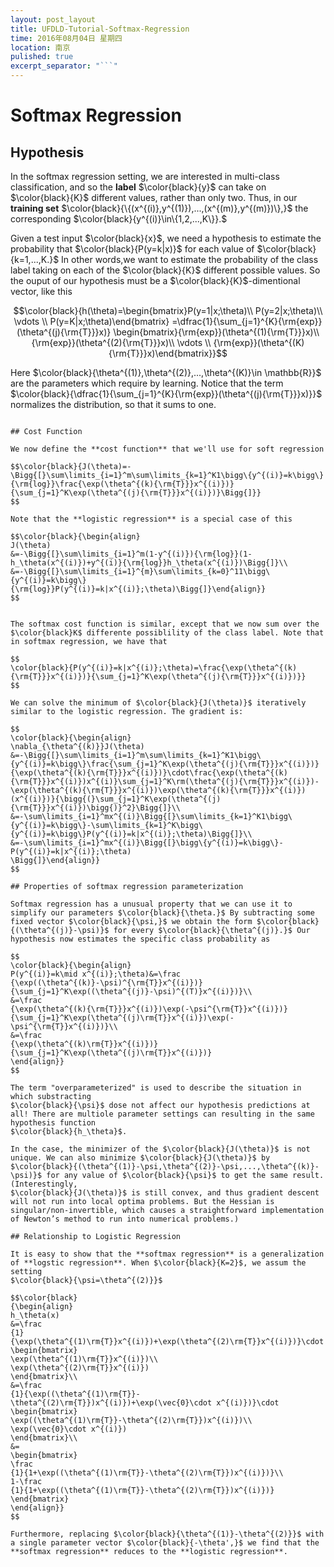 ```yaml
---
layout: post_layout
title: UFDLD-Tutorial-Softmax-Regression
time: 2016年08月04日 星期四
location: 南京
pulished: true
excerpt_separator: "```"
---
```


# Softmax Regression

## Hypothesis

In the softmax regression setting, we are interested in multi-class classification, and so the **label** $\color{black}{y}$ can take on $\color{black}{K}$ different values, rather than only two. Thus, in our **training set** $\color{black}{\{(x^{(i)},y^{(1)}),...,(x^{(m)},y^{(m)})\},}$ the corresponding $\color{black}{y^{(i)}\in\{1,2,...,K\}}.$

Given a test input $\color{black}{x}$, we need a hypothesis to estimate the probability that 
$\color{black}{P(y=k|x)}$ for each value of $\color{black}{k=1,...,K.}$ In other words,we want to estimate the probability of the class label taking on each of the $\color{black}{K}$ different possible values. So the ouput of our hypothesis must be a $\color{black}{K}$-dimentional vector, like this

$$\color{black}{h(\theta)=\begin{bmatrix}P(y=1|x;\theta)\\
                           P(y=2|x;\theta)\\
                           \vdots         \\
                           P(y=K|x;\theta)\end{bmatrix}
           =\dfrac{1}{\sum_{j=1}^{K}{\rm{exp}}(\theta^{(j){\rm{T}}}x)}
            \begin{bmatrix}{\rm{exp}}(\theta^{(1){\rm{T}}}x)\\
                           {\rm{exp}}(\theta^{(2){\rm{T}}}x)\\
                           \vdots         \\
                           {\rm{exp}}(\theta^{(K){\rm{T}}}x)\end{bmatrix}}$$

Here $\color{black}{\theta^{(1)},\theta^{(2)},...,\theta^{(K)}\in \mathbb{R}}$ are the parameters which require by learning. Notice that the term  $\color{black}{\dfrac{1}{\sum_{j=1}^{K}{\rm{exp}}(\theta^{(j){\rm{T}}}x)}}$ normalizes the distribution, so that it sums to one.

```

## Cost Function

We now define the **cost function** that we'll use for soft regression

$$\color{black}{J(\theta)=-\Bigg{[}\sum\limits_{i=1}^m\sum\limits_{k=1}^K1\bigg\{y^{(i)}=k\bigg\}{\rm{log}}\frac{\exp(\theta^{(k){\rm{T}}}x^{(i)})}{\sum_{j=1}^K\exp(\theta^{(j){\rm{T}}}x^{(i)})}\Bigg{]}}
$$

Note that the **logistic regression** is a special case of this

$$\color{black}{\begin{align}
J(\theta)
&=-\Bigg{[}\sum\limits_{i=1}^m(1-y^{(i)}){\rm{log}}(1-h_\theta(x^{(i)})+y^{(i)}{\rm{log}}h_\theta(x^{(i)})\Bigg{]}\\
&=-\Bigg{[}\sum\limits_{i=1}^{m}\sum\limits_{k=0}^11\bigg\{y^{(i)}=k\bigg\}{\rm{log}}P(y^{(i)}=k|x^{(i)};\theta)\Bigg{]}\end{align}}
$$


The softmax cost function is similar, except that we now sum over the $\color{black}K$ differente possiblility of the class label. Note that in softmax regression, we have that

$$
\color{black}{P(y^{(i)}=k|x^{(i)};\theta)=\frac{\exp(\theta^{(k){\rm{T}}}x^{(i)})}{\sum_{j=1}^K\exp(\theta^{(j){\rm{T}}}x^{(i)})}}
$$

We can solve the minimum of $\color{black}{J(\theta)}$ iteratively similar to the logistic regression. The gradient is:

$$
\color{black}{\begin{align}
\nabla_{\theta^{(k)}}J(\theta)
&=-\Bigg{[}\sum\limits_{i=1}^m\sum\limits_{k=1}^K1\bigg\{y^{(i)}=k\bigg\}\frac{\sum_{j=1}^K\exp(\theta^{(j){\rm{T}}}x^{(i)})}{\exp(\theta^{(k){\rm{T}}}x^{(i)})}\cdot\frac{\exp(\theta^{(k){\rm{T}}}x^{(i)})x^{(i)}\sum_{j=1}^K\rm(\theta^{(j){\rm{T}}}x^{(i)})-\exp(\theta^{(k){\rm{T}}}x^{(i)})\exp(\theta^{(k){\rm{T}}}x^{(i)})(x^{(i)})}{\bigg{(}\sum_{j=1}^K\exp(\theta^{(j){\rm{T}}}x^{(i)})\bigg{)}^2}\Bigg{]}\\
&=-\sum\limits_{i=1}^mx^{(i)}\Bigg{[}\sum\limits_{k=1}^K1\bigg\{y^{(i)}=k\bigg\}-\sum\limits_{k=1}^K\bigg\{y^{(i)}=k\bigg\}P(y^{(i)}=k|x^{(i)};\theta)\Bigg{]}\\
&=-\sum\limits_{i=1}^mx^{(i)}\Bigg{[}\bigg\{y^{(i)}=k\bigg\}-P(y^{(i)}=k|x^{(i)};\theta)
\Bigg{]}\end{align}}
$$

## Properties of softmax regression parameterization

Softmax regression has a unusual property that we can use it to simplify our parameters $\color{black}{\theta.}$ By subtracting some fixed vector $\color{black}{\psi,}$ we obtain the form $\color{black}{(\theta^{(j)}-\psi)}$ for every $\color{black}{\theta^{(j)}.}$ Our hypothesis now estimates the specific class probability as

$$
\color{black}{\begin{align}
P(y^{(i)}=k\mid x^{(i)};\theta)&=\frac
{\exp((\theta^{(k)}-\psi)^{\rm{T}}x^{(i)})}
{\sum_{j=1}^K\exp((\theta^{(j)}-\psi)^{(T)}x^{(i)})}\\
&=\frac
{\exp(\theta^{(k){\rm{T}}}x^{(i)})\exp(-\psi^{\rm{T}}x^{(i)})}
{\sum_{j=1}^K\exp(\theta^{(j)\rm{T}}x^{(i)})\exp(-\psi^{\rm{T}}x^{(i)})}\\
&=\frac
{\exp(\theta^{(k)\rm{T}}x^{(i)})}{\sum_{j=1}^K\exp(\theta^{(j)\rm{T}}x^{(i)})}
\end{align}}
$$   

The term "overparameterized" is used to describe the situation in which substracting
$\color{black}{\psi}$ dose not affect our hypothesis predictions at all! There are multiole parameter settings can resulting in the same hypothesis function 
$\color{black}{h_\theta}$.

In the case, the minimizer of the $\color{black}{J(\theta)}$ is not unique. We can also minimize $\color{black}{J(\theta)}$ by 
$\color{black}{(\theta^{(1)}-\psi,\theta^{(2)}-\psi,...,\theta^{(k)}-\psi)}$ for any value of $\color{black}{\psi}$ to get the same result.(Interestingly, 
$\color{black}{J(\theta)}$ is still convex, and thus gradient descent will not run into local optima problems. But the Hessian is singular/non-invertible, which causes a straightforward implementation of Newton’s method to run into numerical problems.)

## Relationship to Logistic Regression

It is easy to show that the **softmax regression** is a generalization of **logstic regression**. When $\color{black}{K=2}$, we assum the setting
$\color{black}{\psi=\theta^{(2)}}$ 

$$\color{black}
{\begin{align}
h_\theta(x)
&=\frac
{1}{\exp(\theta^{(1)\rm{T}}x^{(i)})+\exp(\theta^{(2)\rm{T}}x^{(i)})}\cdot
\begin{bmatrix}
\exp(\theta^{(1)\rm{T}}x^{(i)})\\
\exp(\theta^{(2)\rm{T}}x^{(i)})
\end{bmatrix}\\
&=\frac
{1}{\exp((\theta^{(1)\rm{T}}-\theta^{(2)\rm{T}})x^{(i)})+\exp(\vec{0}\cdot x^{(i)})}\cdot
\begin{bmatrix}
\exp((\theta^{(1)\rm{T}}-\theta^{(2)\rm{T}})x^{(i)})\\
\exp(\vec{0}\cdot x^{(i)})
\end{bmatrix}\\
&=
\begin{bmatrix}
\frac
{1}{1+\exp((\theta^{(1)\rm{T}}-\theta^{(2)\rm{T}})x^{(i)})}\\
1-\frac
{1}{1+\exp((\theta^{(1)\rm{T}}-\theta^{(2)\rm{T}})x^{(i)})}
\end{bmatrix}
\end{align}}
$$

Furthermore, replacing $\color{black}{\theta^{(1)}-\theta^{(2)}}$ with a single parameter vector $\color{black}{-\theta',}$ we find that the **softmax regression** reduces to the **logistic regression**.





















                           



